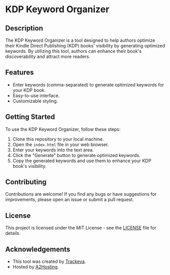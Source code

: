 # KDP Keyword Organizer

## Description
The KDP Keyword Organizer is a tool designed to help authors optimize their Kindle Direct Publishing (KDP) books' visibility by generating optimized keywords. By utilizing this tool, authors can enhance their book's discoverability and attract more readers.

## Features
- Enter keywords (comma-separated) to generate optimized keywords for your KDP book.
- Easy-to-use interface.
- Customizable styling.

## Getting Started
To use the KDP Keyword Organizer, follow these steps:
1. Clone this repository to your local machine.
2. Open the `index.html` file in your web browser.
3. Enter your keywords into the text area.
4. Click the "Generate" button to generate optimized keywords.
5. Copy the generated keywords and use them to enhance your KDP book's visibility.

## Contributing
Contributions are welcome! If you find any bugs or have suggestions for improvements, please open an issue or submit a pull request.

## License
This project is licensed under the MIT License - see the [LICENSE](LICENSE) file for details.

## Acknowledgements
- This tool was created by [Trackeva](https://trackeva.com/).
- Hosted by [A2Hosting](https://trackeva.com/a2hosting).

